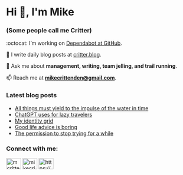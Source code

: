 # Hi 👋, I'm Mike
### (Some people call me Critter)

:octocat: I’m working on [Dependabot at GitHub](https://github.com/features/security).

📝 I write daily blog posts at [critter.blog](https://critter.blog).

💬 Ask me about **management, writing, team jelling, and trail running**.

📫 Reach me at **mikecrittenden@gmail.com**.

### Latest blog posts
<!-- BLOG-POST-LIST:START -->
- [All things must yield to the impulse of the water in time](https://critter.blog/2023/03/10/all-things-must-yield-to-the-impulse-of-the-water-in-time/)
- [ChatGPT uses for lazy travelers](https://critter.blog/2023/03/09/chatgpt-uses-for-lazy-travelers/)
- [My identity grid](https://critter.blog/2023/03/08/my-identity-grid/)
- [Good life advice is boring](https://critter.blog/2023/03/07/good-life-advice-is-boring/)
- [The permission to stop trying for a while](https://critter.blog/2023/03/06/the-permission-to-stop-trying-for-a-while/)
<!-- BLOG-POST-LIST:END -->

<h3 align="left">Connect with me:</h3>
<p align="left">
<a href="https://twitter.com/mcrittenden" target="blank"><img align="center" src="https://raw.githubusercontent.com/rahuldkjain/github-profile-readme-generator/master/src/images/icons/Social/twitter.svg" alt="mcrittenden" height="30" width="40" /></a>
<a href="https://linkedin.com/in/mikecrittenden" target="blank"><img align="center" src="https://raw.githubusercontent.com/rahuldkjain/github-profile-readme-generator/master/src/images/icons/Social/linked-in-alt.svg" alt="mikecrittenden" height="30" width="40" /></a>
<a href="https://critter.blog/feed/" target="blank"><img align="center" src="https://raw.githubusercontent.com/rahuldkjain/github-profile-readme-generator/master/src/images/icons/Social/rss.svg" alt="https://critter.blog/feed/" height="30" width="40" /></a>
</p>
